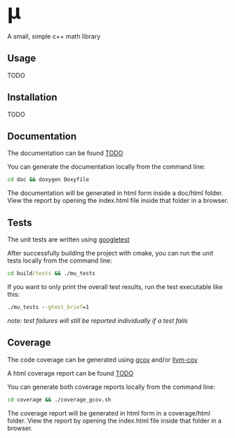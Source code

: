 # <font size="7"> μ </font>

A small, simple c++ math library

## Usage

TODO

## Installation

TODO

## Documentation

The documentation can be found [TODO](https://github.com)

You can generate the documentation locally from the command line:

```cmd
cd doc && doxygen Doxyfile
```

The documentation will be generated in html form inside a  doc/html folder. View the report by opening the index.html file inside that folder in a browser.

## Tests

The unit tests are written using [googletest](https://github.com/google/googletest)

After successfully building the project with cmake, you can run the unit tests locally from the command line:

```cmd
cd build/tests && ./mu_tests
```

If you want to only print the overall test results, run the test executable like this:

```cmd
./mu_tests --gtest_brief=1
```

*note: test failures will still be reported individually if a test fails*

## Coverage

The code coverage can be generated using [gcov](https://gcc.gnu.org/onlinedocs/gcc/Gcov.html) and/or [llvm-cov](https://clang.llvm.org/docs/SourceBasedCodeCoverage.html)

A html coverage report can be found [TODO](https://github.com)

You can generate both coverage reports locally from the command line:

```cmd
cd coverage && ./coverage_gcov.sh
```

The coverage report will be generated in html form in a coverage/html folder. View the report by opening the index.html file inside that folder in a browser.

